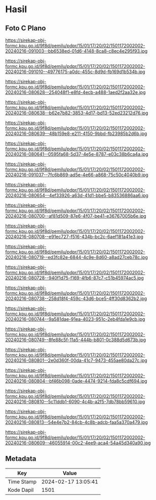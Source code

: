# Hasil

## Foto C Plano

https://sirekap-obj-formc.kpu.go.id/9f8d/pemilu/pdpr/15/01/17/20/02/1501172002002-20240216-091003--bb6538ed-01d6-4148-8ca8-c8ec4e295f93.jpg

https://sirekap-obj-formc.kpu.go.id/9f8d/pemilu/pdpr/15/01/17/20/02/1501172002002-20240216-091010--49776175-a0dc-455c-8d9d-fb169d1b534b.jpg

https://sirekap-obj-formc.kpu.go.id/9f8d/pemilu/pdpr/15/01/17/20/02/1501172002002-20240216-080628--254048f1-e8fd-4ecb-a488-1aed2f2aa32e.jpg

https://sirekap-obj-formc.kpu.go.id/9f8d/pemilu/pdpr/15/01/17/20/02/1501172002002-20240216-080638--b62e7b82-3853-4d17-bd13-52ed23212d76.jpg

https://sirekap-obj-formc.kpu.go.id/9f8d/pemilu/pdpr/15/01/17/20/02/1501172002002-20240216-080639--48b159e8-e211-4150-9bbd-fb23985b2d6b.jpg

https://sirekap-obj-formc.kpu.go.id/9f8d/pemilu/pdpr/15/01/17/20/02/1501172002002-20240216-080641--0595fa68-5d37-4e5e-8787-e03c38b6ca4a.jpg

https://sirekap-obj-formc.kpu.go.id/9f8d/pemilu/pdpr/15/01/17/20/02/1501172002002-20240216-091037--7fc6b869-ad5e-4e66-a868-75c50c4040b9.jpg

https://sirekap-obj-formc.kpu.go.id/9f8d/pemilu/pdpr/15/01/17/20/02/1501172002002-20240216-080654--4ef33926-a63d-41d1-bbe5-b83536886aa6.jpg

https://sirekap-obj-formc.kpu.go.id/9f8d/pemilu/pdpr/15/01/17/20/02/1501172002002-20240216-080700--af81d509-87e6-4f07-be41-e36767005b6e.jpg

https://sirekap-obj-formc.kpu.go.id/9f8d/pemilu/pdpr/15/01/17/20/02/1501172002002-20240216-080708--e91ec727-f516-434b-bc2c-6aef181a41e3.jpg

https://sirekap-obj-formc.kpu.go.id/9f8d/pemilu/pdpr/15/01/17/20/02/1501172002002-20240216-080719--ed3fc82e-6844-4c9e-8d60-a8ad27ceb78c.jpg

https://sirekap-obj-formc.kpu.go.id/9f8d/pemilu/pdpr/15/01/17/20/02/1501172002002-20240216-080728--940f1d75-f169-4fb6-87c7-c51b45974ac5.jpg

https://sirekap-obj-formc.kpu.go.id/9f8d/pemilu/pdpr/15/01/17/20/02/1501172002002-20240216-080738--258d18f4-459c-43d6-bce5-4ff30d8362b2.jpg

https://sirekap-obj-formc.kpu.go.id/9f8d/pemilu/pdpr/15/01/17/20/02/1501172002002-20240216-080744--9a581dae-91ea-4023-951c-2eb4fda1e9cb.jpg

https://sirekap-obj-formc.kpu.go.id/9f8d/pemilu/pdpr/15/01/17/20/02/1501172002002-20240216-080749--8fe88c5f-11a5-444b-b801-0c388d5d673b.jpg

https://sirekap-obj-formc.kpu.go.id/9f8d/pemilu/pdpr/15/01/17/20/02/1501172002002-20240216-080801--2e0d360f-00da-41c7-9473-455ae80da27c.jpg

https://sirekap-obj-formc.kpu.go.id/9f8d/pemilu/pdpr/15/01/17/20/02/1501172002002-20240216-080804--bf46b098-0ade-4474-9214-fda8c5cdf694.jpg

https://sirekap-obj-formc.kpu.go.id/9f8d/pemilu/pdpr/15/01/17/20/02/1501172002002-20240216-080810--5c11ddb1-6090-4c4b-a2f5-7db78bb59610.jpg

https://sirekap-obj-formc.kpu.go.id/9f8d/pemilu/pdpr/15/01/17/20/02/1501172002002-20240216-080813--54e4e7b2-84cb-4c8b-adcb-faa5a370a479.jpg

https://sirekap-obj-formc.kpu.go.id/9f8d/pemilu/pdpr/15/01/17/20/02/1501172002002-20240216-080609--46055914-00c2-4ee9-aca4-54a45d340a90.jpg


## Metadata

| Key        | Value               |
| ---------- | ------------------- |
| Time Stamp | 2024-02-17 13:05:41 |
| Kode Dapil | 1501                |



